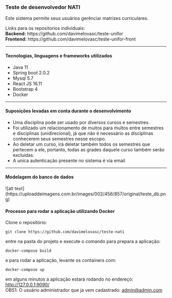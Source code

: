 <h3>Teste de desenvolvedor NATI</h3>
<p>Este sistema permite seus usuários gerênciar matrizes curriculares.</p>
Links para os repositorios individuais: <br/>
<b>Backend:</b> https://github.com/davimelovasc/teste-unifor <br/>
<b>Frontend:</b> https://github.com/davimelovasc/teste-unifor-front <br/>

<hr/>

<h4>Tecnologias, linguagens e frameworks utilizados </h4>
<ul>
    <li>Java 11</li>
    <li>Spring boot 2.0.2</li>
    <li>Mysql 5.7</li>
    <li>React JS 16.11</li>
    <li>Bootstrap 4</li>
    <li>Docker</li>
</ul>
<hr/>

<h4>Suposições levadas em conta durante o desenvolvimento</h4>
<ul>
    <li>Uma disciplina pode ser usado por diversos cursos e semestres.</li>
    <li>Foi utilizado um relacionamento de muitos para muitos entre semestres e disciplinas (unidirecional), já que não é necessário as disciplinas conhecerem seus semestres nesse escopo.</li>
    <li>Ao deletar um curso, irá deletar também todos os semestres que pertecem a ele, portanto,
    todas as grades daquele curso também serão excluidas.</li>
    <li>A unica autenticação presente no sistema é via email</li>
</ul>
<hr/>

<h4>Modelagem do banco de dados</h4>
![alt text](https://uploaddeimagens.com.br/images/002/456/857/original/teste_db.png)

<h4>Processo para rodar a aplicação utilizando Docker</h4>

Clone o repositório:
```
git clone https://github.com/davimelovasc/teste-nati
```
entre na pasta do projeto e execute o comando para prepara a aplicação:
```
docker-compose build
```
e para rodar a aplicação, levante os containers com:
```
docker-compose up
```
em alguns minutos a aplicação estará rodando no endereço: http://127.0.0.1:9090/
<br/>
OBS1: O usuário administrador que ja vem cadastrado: admin@admin.com
<br/>

